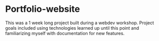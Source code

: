 # Portfolio-website

This was a 1 week long project built during a webdev workshop. Project goals included using technologies learned up until this point and familiarizing myself with documentation for new features.

